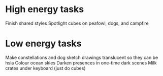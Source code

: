 # High energy tasks
Finish shared styles
Spotlight cubes on peafowl, dogs, and campfire

# Low energy tasks
Make constellations and dog sketch drawings translucent so they can be hsla
Colour ocean skies
Darken presences in one-time dark scenes
Milk crates under keyboard (just do cubes)
